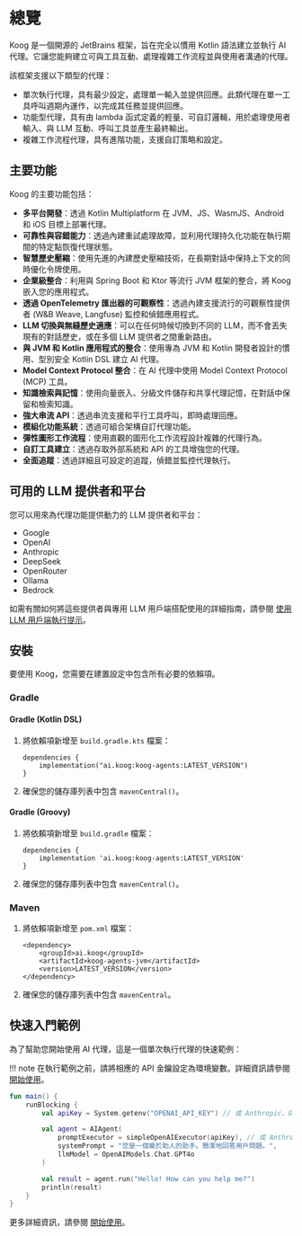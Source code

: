 # 總覽

Koog 是一個開源的 JetBrains 框架，旨在完全以慣用 Kotlin 語法建立並執行 AI 代理。它讓您能夠建立可與工具互動、處理複雜工作流程並與使用者溝通的代理。

該框架支援以下類型的代理：

*   單次執行代理，具有最少設定，處理單一輸入並提供回應。此類代理在單一工具呼叫週期內運作，以完成其任務並提供回應。
*   功能型代理，具有由 lambda 函式定義的輕量、可自訂邏輯，用於處理使用者輸入、與 LLM 互動、呼叫工具並產生最終輸出。
*   複雜工作流程代理，具有進階功能，支援自訂策略和設定。

## 主要功能

Koog 的主要功能包括：

-   **多平台開發**：透過 Kotlin Multiplatform 在 JVM、JS、WasmJS、Android 和 iOS 目標上部署代理。
-   **可靠性與容錯能力**：透過內建重試處理故障，並利用代理持久化功能在執行期間的特定點恢復代理狀態。
-   **智慧歷史壓縮**：使用先進的內建歷史壓縮技術，在長期對話中保持上下文的同時優化令牌使用。
-   **企業級整合**：利用與 Spring Boot 和 Ktor 等流行 JVM 框架的整合，將 Koog 嵌入您的應用程式。
-   **透過 OpenTelemetry 匯出器的可觀察性**：透過內建支援流行的可觀察性提供者 (W&B Weave, Langfuse) 監控和偵錯應用程式。
-   **LLM 切換與無縫歷史適應**：可以在任何時候切換到不同的 LLM，而不會丟失現有的對話歷史，或在多個 LLM 提供者之間重新路由。
-   **與 JVM 和 Kotlin 應用程式的整合**：使用專為 JVM 和 Kotlin 開發者設計的慣用、型別安全 Kotlin DSL 建立 AI 代理。
-   **Model Context Protocol 整合**：在 AI 代理中使用 Model Context Protocol (MCP) 工具。
-   **知識檢索與記憶**：使用向量嵌入、分級文件儲存和共享代理記憶，在對話中保留和檢索知識。
-   **強大串流 API**：透過串流支援和平行工具呼叫，即時處理回應。
-   **模組化功能系統**：透過可組合架構自訂代理功能。
-   **彈性圖形工作流程**：使用直觀的圖形化工作流程設計複雜的代理行為。
-   **自訂工具建立**：透過存取外部系統和 API 的工具增強您的代理。
-   **全面追蹤**：透過詳細且可設定的追蹤，偵錯並監控代理執行。

## 可用的 LLM 提供者和平台

您可以用來為代理功能提供動力的 LLM 提供者和平台：

-   Google
-   OpenAI
-   Anthropic
-   DeepSeek
-   OpenRouter
-   Ollama
-   Bedrock

如需有關如何將這些提供者與專用 LLM 用戶端搭配使用的詳細指南，請參閱 [使用 LLM 用戶端執行提示](prompt-api.md#running-prompts-with-llm-clients)。

## 安裝

要使用 Koog，您需要在建置設定中包含所有必要的依賴項。

### Gradle

#### Gradle (Kotlin DSL)

1.  將依賴項新增至 `build.gradle.kts` 檔案：

    ```
    dependencies {
        implementation("ai.koog:koog-agents:LATEST_VERSION")
    }
    ```

2.  確保您的儲存庫列表中包含 `mavenCentral()`。

#### Gradle (Groovy)

1.  將依賴項新增至 `build.gradle` 檔案：

    ```
    dependencies {
        implementation 'ai.koog:koog-agents:LATEST_VERSION'
    }
    ```

2.  確保您的儲存庫列表中包含 `mavenCentral()`。

### Maven

1.  將依賴項新增至 `pom.xml` 檔案：

    ```
    <dependency>
        <groupId>ai.koog</groupId>
        <artifactId>koog-agents-jvm</artifactId>
        <version>LATEST_VERSION</version>
    </dependency>
    ```

2.  確保您的儲存庫列表中包含 `mavenCentral`。

## 快速入門範例

為了幫助您開始使用 AI 代理，這是一個單次執行代理的快速範例：

!!! note
    在執行範例之前，請將相應的 API 金鑰設定為環境變數。詳細資訊請參閱 [開始使用](single-run-agents.md)。

<!--- INCLUDE
import ai.koog.agents.core.agent.AIAgent
import ai.koog.prompt.executor.clients.openai.OpenAIModels
import ai.koog.prompt.executor.llms.all.simpleOpenAIExecutor
import kotlinx.coroutines.runBlocking
-->
```kotlin
fun main() {
    runBlocking {
        val apiKey = System.getenv("OPENAI_API_KEY") // 或 Anthropic、Google、OpenRouter 等。

        val agent = AIAgent(
            promptExecutor = simpleOpenAIExecutor(apiKey), // 或 Anthropic、Google、OpenRouter 等。
            systemPrompt = "您是一個樂於助人的助手。簡潔地回答用戶問題。",
            llmModel = OpenAIModels.Chat.GPT4o
        )

        val result = agent.run("Hello! How can you help me?")
        println(result)
    }
}
```
<!--- KNIT example-index-01.kt -->
更多詳細資訊，請參閱 [開始使用](single-run-agents.md)。